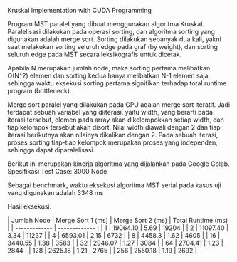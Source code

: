 Kruskal Implementation with CUDA Programming

Program MST paralel yang dibuat menggunakan algoritma Kruskal.
Paralelisasi dilakukan pada operasi sorting, dan algoritma sorting yang digunakan adalah merge sort.
Sorting dilakukan sebanyak dua kali, yakni saat melakukan sorting seluruh edge pada graf (by weight), dan sorting seluruh edge pada MST secara leksikografis untuk dicetak.

Apabila N merupakan jumlah node, maka sorting pertama melibatkan O(N^2) elemen dan sorting kedua hanya melibatkan N-1 elemen saja, sehingga waktu eksekusi sorting pertama signifikan terhadap total runtime program (bottleneck).

Merge sort paralel yang dilakukan pada GPU adalah merge sort iteratif. Jadi terdapat sebuah variabel yang diiterasi, yaitu width, yang berarti pada iterasi tersebut, elemen pada array akan dikelompokkan setiap width, dan tiap kelompok tersebut akan disort. Nilai width diawali dengan 2 dan tiap iterasi berikutnya akan nilainya dikalikan dengan 2. Pada sebuah iterasi, proses sorting tiap-tiap kelompok merupakan proses yang independen, sehingga dapat diparalelisasi.

Berikut ini merupakan kinerja algoritma yang dijalankan pada Google Colab.
Spesifikasi Test Case: 3000 Node

Sebagai benchmark, waktu eksekusi algoritma MST serial pada kasus uji yang digunakan adalah 3348 ms

Hasil eksekusi:

| Jumlah Node  | Merge Sort 1 (ms) | Merge Sort 2 (ms) | Total Runtime (ms) |
| ------------- | ------------- |
| 1  | 19064.10 | 5.69 | 19204 |
| 2  | 11097.40 | 3.34 | 11237 |
| 4  | 6593.01 | 2.15 | 6732 |
| 8  | 4458.3 | 1.62 | 4605 |
| 16  | 3440.55 | 1.38 | 3583 |
| 32  | 2946.07 | 1.27 | 3084 |
| 64  | 2704.41 | 1.23 | 2844 |
| 128  | 2625.18 | 1.21 | 2765 |
| 256 | 2550.18 | 1.19 | 2692 | 
